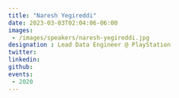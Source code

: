 ```yaml
---
title: "Naresh Yegireddi"
date: 2023-03-03T02:04:06-06:00
images: 
 - /images/speakers/naresh-yegireddi.jpg
designation : Lead Data Engineer @ PlayStation
twitter: 
linkedin: 
github: 
events:
 - 2020
---
```




